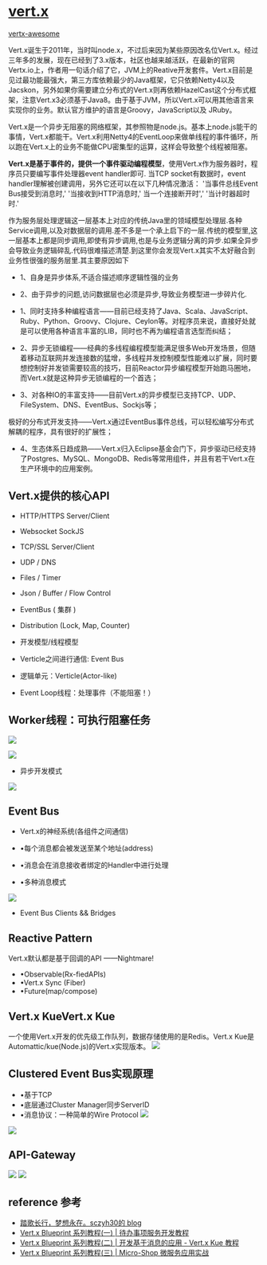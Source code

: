# [vert.x](https://github.com/vert-x3/)

[vertx-awesome](https://github.com/vert-x3/vertx-awesome)

Vert.x诞生于2011年，当时叫node.x，不过后来因为某些原因改名位Vert.x。经过三年多的发展，现在已经到了3.x版本，社区也越来越活跃，在最新的官网Vertx.io上，作者用一句话介绍了它，JVM上的Reative开发套件。Vert.x目前是见过最功能最强大，第三方库依赖最少的Java框架，它只依赖Netty4以及Jacskon，另外如果你需要建立分布式的Vert.x则再依赖HazelCast这个分布式框架，注意Vert.x3必须基于Java8。由于基于JVM，所以Vert.x可以用其他语言来实现你的业务。默认官方维护的语言是Groovy，JavaScript以及 JRuby。

Vert.x是一个异步无阻塞的网络框架，其参照物是node.js。基本上node.js能干的事情，Vert.x都能干。Vert.x利用Netty4的EventLoop来做单线程的事件循环，所以跑在Vert.x上的业务不能做CPU密集型的运算，这样会导致整个线程被阻塞。

**Vert.x是基于事件的，提供一个事件驱动编程模型**，使用Vert.x作为服务器时，程序员只要编写事件处理器event handler即可. 当TCP socket有数据时，event handler理解被创建调用，另外它还可以在以下几种情况激活： '当事件总线Event Bus接受到消息时,' '当接收到HTTP消息时,' 当一个连接断开时',' '当计时器超时时.'

作为服务层处理逻辑这一层基本上对应的传统Java里的领域模型处理层.各种Service调用,以及对数据层的调用.差不多是一个承上启下的一层.传统的模型里,这一层基本上都是同步调用,即使有异步调用,也是与业务逻辑分离的异步.如果全异步会导致业务逻辑碎乱.代码很难描述清楚.到这里你会发现Vert.x其实不太好融合到业务性很强的服务层里.其主要原因如下
* 1、自身是异步体系,不适合描述顺序逻辑性强的业务
* 2、由于异步的问题,访问数据层也必须是异步,导致业务模型进一步碎片化.

* 1、同时支持多种编程语言——目前已经支持了Java、Scala、JavaScript、Ruby、Python、Groovy、Clojure、Ceylon等。对程序员来说，直接好处就是可以使用各种语言丰富的LIB，同时也不再为编程语言选型而纠结；

* 2、异步无锁编程——经典的多线程编程模型能满足很多Web开发场景，但随着移动互联网并发连接数的猛增，多线程并发控制模型性能难以扩展，同时要想控制好并发锁需要较高的技巧，目前Reactor异步编程模型开始跑马圈地，而Vert.x就是这种异步无锁编程的一个首选；

* 3、对各种IO的丰富支持——目前Vert.x的异步模型已支持TCP、UDP、FileSystem、DNS、EventBus、Sockjs等；

极好的分布式开发支持——Vert.x通过EventBus事件总线，可以轻松编写分布式解耦的程序，具有很好的扩展性；

* 4、生态体系日趋成熟——Vert.x归入Eclipse基金会门下，异步驱动已经支持了Postgres、MySQL、MongoDB、Redis等常用组件，并且有若干Vert.x在生产环境中的应用案例。

## Vert.x提供的核心API
* HTTP/HTTPS Server/Client
* Websocket SockJS
* TCP/SSL Server/Client
* UDP / DNS
* Files / Timer
* Json / Buffer / Flow Control
* EventBus ( 集群 )
* Distribution (Lock, Map, Counter)

* 开发模型/线程模型
* Verticle之间进行通信: Event Bus
* 逻辑单元：Verticle(Actor-like)
* Event Loop线程：处理事件（不能阻塞！）

## Worker线程：可执行阻塞任务
![](./img/20180521181606777.apng.png)

![](./img/20180521181713761.apng.png)
* 异步开发模式

![](./img/20180521182033450.apng.png)
## Event Bus
* Vert.x的神经系统(各组件之间通信)
* •每个消息都会被发送至某个地址(address)
* •消息会在消息接收者绑定的Handler中进行处理

* •多种消息模式

![](./img/20180521182217403.apng.png)
* Event Bus Clients && Bridges
## Reactive Pattern
Vert.x默认都是基于回调的API ——Nightmare!

* •Observable(Rx-fiedAPIs)
* •Vert.x Sync (Fiber)
* •Future(map/compose)

## Vert.x KueVert.x Kue

一个使用Vert.x开发的优先级工作队列，数据存储使用的是Redis。Vert.x Kue是Automattic/kue(Node.js)的Vert.x实现版本。
![](./img/20180521183358723.apng.png)

## Clustered Event Bus实现原理
* •基于TCP
* •底层通过Cluster Manager同步ServerID
* •消息协议：一种简单的Wire Protocol
![](./img/20180521183832673.apng.png)

![](./img/2018052118390678.apng.png)

## API-Gateway
![](./img/20180521184631921.png)
![](./img/20180521184709356.png)

## reference 参考

* [踏歌长行，梦想永在。sczyh30的 blog](https://www.sczyh30.com/)
* [Vert.x Blueprint 系列教程(一) | 待办事项服务开发教程](https://segmentfault.com/a/1190000005733665)
* [Vert.x Blueprint 系列教程(二) | 开发基于消息的应用 - Vert.x Kue 教程](https://segmentfault.com/a/1190000006070510)
* [Vert.x Blueprint 系列教程(三) | Micro-Shop 微服务应用实战](https://segmentfault.com/a/1190000006803854)
